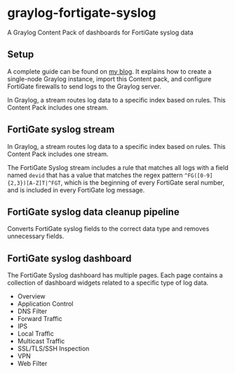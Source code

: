 # graylog-fortigate-syslog

A Graylog Content Pack of dashboards for FortiGate syslog data

## Setup

A complete guide can be found on [my blog][blog]. It explains how to create a single-node Graylog instance, import this Content pack, and configure FortiGate firewalls to send logs to the Graylog server.

In Graylog, a stream routes log data to a specific index based on rules. This Content Pack includes one stream.

## FortiGate syslog stream

In Graylog, a stream routes log data to a specific index based on rules. This Content Pack includes one stream.

The FortiGate Syslog stream includes a rule that matches all logs with a field named `devid` that has a value that matches the regex pattern `^FG([0-9]{2,3})[A-Z]T|^FGT`, which is the beginning of every FortiGate seral number, and is included in every FortiGate log message.

## FortiGate syslog data cleanup pipeline

Converts FortiGate syslog fields to the correct data type and removes unnecessary fields.

## FortiGate syslog dashboard

The FortiGate Syslog dashboard has multiple pages. Each page contains a collection of dashboard widgets related to a specific type of log data.

- Overview
- Application Control
- DNS Filter
- Forward Traffic
- IPS
- Local Traffic
- Multicast Traffic
- SSL/TLS/SSH Inspection
- VPN
- Web Filter

[blog]: https://seanthegeek.net/1270/how-to-create-a-single-node-graylog-instance-and-analyze-fortigate-logs/
